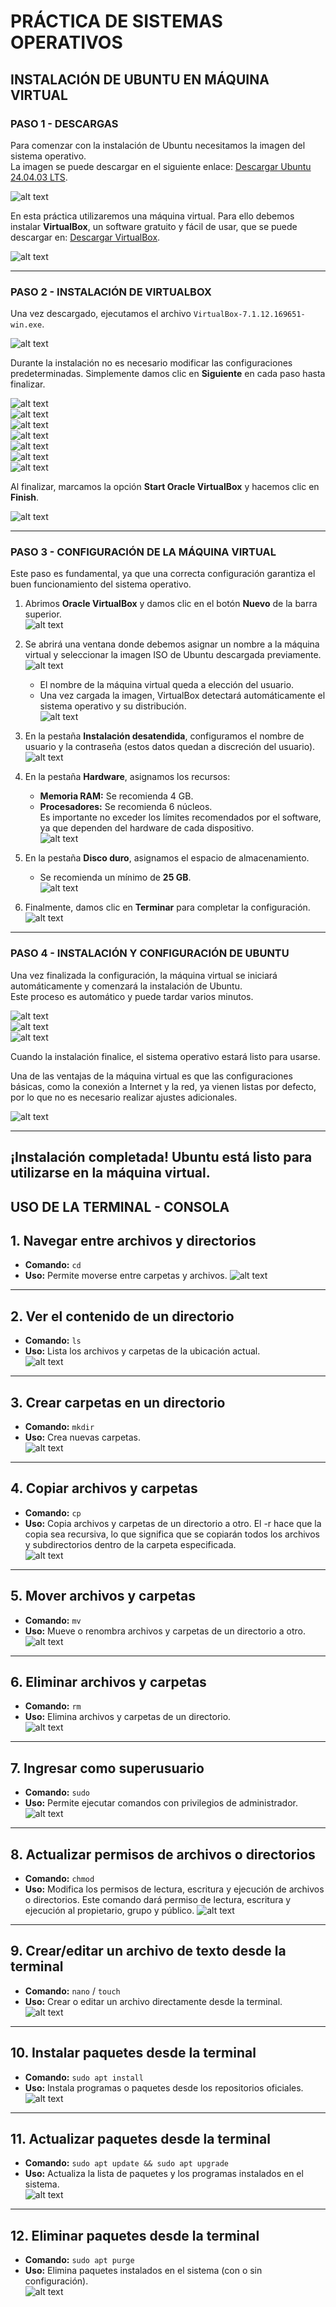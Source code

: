 # PRÁCTICA DE SISTEMAS OPERATIVOS  
## INSTALACIÓN DE UBUNTU EN MÁQUINA VIRTUAL  

### PASO 1 - DESCARGAS  
Para comenzar con la instalación de Ubuntu necesitamos la imagen del sistema operativo.  
La imagen se puede descargar en el siguiente enlace: [Descargar Ubuntu 24.04.03 LTS](https://ubuntu.com/download/desktop).  

![alt text](image.png)  

En esta práctica utilizaremos una máquina virtual. Para ello debemos instalar **VirtualBox**, un software gratuito y fácil de usar, que se puede descargar en: [Descargar VirtualBox](https://www.virtualbox.org/).  

![alt text](image-1.png)  

---

### PASO 2 - INSTALACIÓN DE VIRTUALBOX  
Una vez descargado, ejecutamos el archivo `VirtualBox-7.1.12.169651-win.exe`.  

![alt text](image-2.png)  

Durante la instalación no es necesario modificar las configuraciones predeterminadas. Simplemente damos clic en **Siguiente** en cada paso hasta finalizar.  

![alt text](image-3.png)  
![alt text](image-4.png)  
![alt text](image-5.png)  
![alt text](image-6.png)  
![alt text](image-7.png)  
![alt text](image-8.png)  
![alt text](image-9.png)  

Al finalizar, marcamos la opción **Start Oracle VirtualBox** y hacemos clic en **Finish**.  

![alt text](image-10.png)  

---

### PASO 3 - CONFIGURACIÓN DE LA MÁQUINA VIRTUAL  
Este paso es fundamental, ya que una correcta configuración garantiza el buen funcionamiento del sistema operativo.  

1. Abrimos **Oracle VirtualBox** y damos clic en el botón **Nuevo** de la barra superior.  
   ![alt text](image-11.png)  

2. Se abrirá una ventana donde debemos asignar un nombre a la máquina virtual y seleccionar la imagen ISO de Ubuntu descargada previamente.  
   ![alt text](image-12.png)  

   - El nombre de la máquina virtual queda a elección del usuario.  
   - Una vez cargada la imagen, VirtualBox detectará automáticamente el sistema operativo y su distribución.  
   ![alt text](image-13.png)  

3. En la pestaña **Instalación desatendida**, configuramos el nombre de usuario y la contraseña (estos datos quedan a discreción del usuario).  
   ![alt text](image-15.png)  

4. En la pestaña **Hardware**, asignamos los recursos:  
   - **Memoria RAM:** Se recomienda 4 GB.  
   - **Procesadores:** Se recomienda 6 núcleos.  
    Es importante no exceder los límites recomendados por el software, ya que dependen del hardware de cada dispositivo.  
   ![alt text](image-16.png)  

5. En la pestaña **Disco duro**, asignamos el espacio de almacenamiento.  
   - Se recomienda un mínimo de **25 GB**.  
   ![alt text](image-17.png)  

6. Finalmente, damos clic en **Terminar** para completar la configuración.  
   ![alt text](image-18.png)  

---

### PASO 4 - INSTALACIÓN Y CONFIGURACIÓN DE UBUNTU  
Una vez finalizada la configuración, la máquina virtual se iniciará automáticamente y comenzará la instalación de Ubuntu.  
Este proceso es automático y puede tardar varios minutos.  

![alt text](image-19.png)  
![alt text](image-20.png)  
![alt text](image-21.png)  

Cuando la instalación finalice, el sistema operativo estará listo para usarse.  

Una de las ventajas de la máquina virtual es que las configuraciones básicas, como la conexión a Internet y la red, ya vienen listas por defecto, por lo que no es necesario realizar ajustes adicionales.  

![alt text](image-22.png)  

---

##  ¡Instalación completada! Ubuntu está listo para utilizarse en la máquina virtual.




## USO DE LA TERMINAL - CONSOLA
## 1. Navegar entre archivos y directorios  
- **Comando:** `cd`  
- **Uso:** Permite moverse entre carpetas y archivos. 
![alt text](image-23.png)
--- 
## 2. Ver el contenido de un directorio  
- **Comando:** `ls`  
- **Uso:** Lista los archivos y carpetas de la ubicación actual.  
![alt text](image-24.png)
---

## 3. Crear carpetas en un directorio  
- **Comando:** `mkdir`  
- **Uso:** Crea nuevas carpetas.  
![alt text](image-25.png)
---

## 4. Copiar archivos y carpetas  
- **Comando:** `cp`  
- **Uso:** Copia archivos y carpetas de un directorio a otro. El -r  hace que la copia sea recursiva, lo que significa que se copiarán todos los archivos y subdirectorios dentro de la carpeta especificada.  
![alt text](image-26.png)
---

## 5. Mover archivos y carpetas  
- **Comando:** `mv`  
- **Uso:** Mueve o renombra archivos y carpetas de un directorio a otro.  
![alt text](image-27.png)
---

## 6. Eliminar archivos y carpetas  
- **Comando:** `rm`  
- **Uso:** Elimina archivos y carpetas de un directorio.  
![alt text](image-28.png)
---

## 7. Ingresar como superusuario  
- **Comando:** `sudo`  
- **Uso:** Permite ejecutar comandos con privilegios de administrador.  
![alt text](image-29.png)
---

## 8. Actualizar permisos de archivos o directorios  
- **Comando:** `chmod`  
- **Uso:** Modifica los permisos de lectura, escritura y ejecución de archivos o directorios. Este comando dará permiso de lectura, escritura y ejecución al propietario, grupo y público.
![alt text](image-30.png)
---

## 9. Crear/editar un archivo de texto desde la terminal  
- **Comando:** `nano` / `touch`  
- **Uso:** Crear o editar un archivo directamente desde la terminal.  
![alt text](image-31.png)
---

## 10. Instalar paquetes desde la terminal  
- **Comando:** `sudo apt install`  
- **Uso:** Instala programas o paquetes desde los repositorios oficiales.  
![alt text](image-33.png)
---

## 11. Actualizar paquetes desde la terminal  
- **Comando:** `sudo apt update && sudo apt upgrade`  
- **Uso:** Actualiza la lista de paquetes y los programas instalados en el sistema.  
![alt text](image-34.png)
---

## 12. Eliminar paquetes desde la terminal  
- **Comando:**  `sudo apt purge`  
- **Uso:** Elimina paquetes instalados en el sistema (con o sin configuración).  
![alt text](image-35.png)